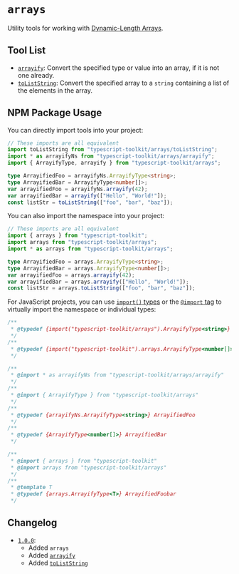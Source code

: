 # `arrays`
Utility tools for working with [Dynamic-Length Arrays](https://developer.mozilla.org/docs/Web/JavaScript/Reference/Global_Objects/Array).


## Tool List
- [`arrayify`](arrayify): Convert the specified type or value into an array, if it is not one already.
- [`toListString`](toListString): Convert the specified array to a `string` containing a list of the elements in the array.


## NPM Package Usage
You can directly import tools into your project:
```ts
// These imports are all equivalent
import toListString from "typescript-toolkit/arrays/toListString";
import * as arrayifyNs from "typescript-toolkit/arrays/arrayify";
import { ArrayifyType, arrayify } from "typescript-toolkit/arrays";

type ArrayifiedFoo = arrayifyNs.ArrayifyType<string>;
type ArrayifiedBar = ArrayifyType<number[]>;
var arrayifiedFoo = arrayifyNs.arrayify(42);
var arrayifiedBar = arrayify(["Hello", "World!"]);
const listStr = toListString(["foo", "bar", "baz"]);
```

You can also import the namespace into your project:
```ts
// These imports are all equivalent
import { arrays } from "typescript-toolkit";
import arrays from "typescript-toolkit/arrays";
import * as arrays from "typescript-toolkit/arrays";

type ArrayifiedFoo = arrays.ArrayifyType<string>;
type ArrayifiedBar = arrays.ArrayifyType<number[]>;
var arrayifiedFoo = arrays.arrayify(42);
var arrayifiedBar = arrays.arrayify(["Hello", "World!"]);
const listStr = arrays.toListString(["foo", "bar", "baz"]);
```

For JavaScript projects, you can use [`import()` types](https://www.typescriptlang.org/docs/handbook/modules/reference.html#import-types) or the [`@import` tag](https://www.typescriptlang.org/docs/handbook/jsdoc-supported-types.html#import) to virtually import the namespace or individual types:
```js
/**
 * @typedef {import("typescript-toolkit/arrays").ArrayifyType<string>} ArrayifiedFoo
 */
/**
 * @typedef {import("typescript-toolkit").arrays.ArrayifyType<number[]>} ArrayifiedBar
 */

/**
 * @import * as arrayifyNs from "typescript-toolkit/arrays/arrayify"
 */
/**
 * @import { ArrayifyType } from "typescript-toolkit/arrays"
 */
/**
 * @typedef {arrayifyNs.ArrayifyType<string>} ArrayifiedFoo
 */
/**
 * @typedef {ArrayifyType<number[]>} ArrayifiedBar
 */

/**
 * @import { arrays } from "typescript-toolkit"
 * @import arrays from "typescript-toolkit/arrays"
 */
/**
 * @template T
 * @typedef {arrays.ArrayifyType<T>} ArrayifiedFoobar
 */
```


## Changelog
- [`1.0.0`](https://github.com/FusedKush/typescript-toolkit/releases/1.0.0):
  - Added `arrays`
  - Added [`arrayify`](arrayify)
  - Added [`toListString`](toListString)